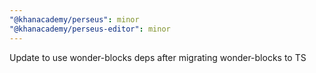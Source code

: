 ```yaml
---
"@khanacademy/perseus": minor
"@khanacademy/perseus-editor": minor
---
```


Update to use wonder-blocks deps after migrating wonder-blocks to TS
